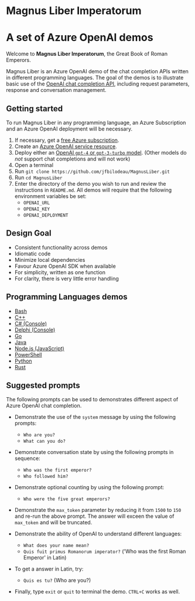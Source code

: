 # Magnus Liber Imperatorum

# A set of Azure OpenAI demos

Welcome to **Magnus Liber Imperatorum**, the Great Book of Roman Emperors.

Magnus Liber is an Azure OpenAI demo of the chat completion APIs written in different programming languages. The goal of the demos is to illustrate basic use of the [OpenAI chat completion API](https://learn.microsoft.com/en-us/azure/ai-services/openai/reference#chat-completions), including request parameters, response and conversation management.

## Getting started

To run Magnus Liber in any programming language, an Azure Subscription and an Azure OpenAI deployment will be necessary.

1. If necessary, get a [free Azure subscription](https://azure.microsoft.com/en-ca/free).
2. Create an [Azure OpenAI service resource](https://learn.microsoft.com/en-us/azure/ai-services/openai/how-to/create-resource).
3. Deploy either an [OpenAI `gpt-4` or `gpt-3-turbo` model](https://learn.microsoft.com/en-us/azure/ai-services/openai/how-to/provisioned-get-started). (Other models do _not_ support chat completions and will not work)
4. Open a terminal
5. Run `git clone https://github.com/jfbilodeau/MagnusLiber.git`
6. Run `cd MagnusLiber`
7. Enter the directory of the demo you wish to run and review the instructions in `README.md`. All demos will require that the following environment variables be set:
    - `OPENAI_URL`
    - `OPENAI_KEY`
    - `OPENAI_DEPLOYMENT`

## Design Goal

- Consistent functionality across demos
- Idiomatic code
- Minimize local dependencies
- Favour Azure OpenAI SDK when available
- For simplicity, written as one function
- For clarity, there is very little error handling

## Programming Languages demos

- [Bash](./bash/README.md)
- [C++](./cpp/README.md)
- [C# (Console)](./csharp-console/README.md)
- [Delphi (Console)](./delphi-console/README.md)
- [Go](./go/README.md)
- [Java](./java/README.md)
- [Node.js (JavaScript)](./node.js/README.md)
- [PowerShell](./powershell/README.md)
- [Python](./python/README.md)
- [Rust](./rust/README.md)

## Suggested prompts

The following prompts can be used to demonstrates different aspect of Azure OpenAI chat completion.

- Demonstrate the use of the `system` message by using the following prompts:
    - `Who are you?`
    - `What can you do?`

- Demonstrate conversation state by using the following prompts in sequence:
    - `Who was the first emperor?`
    - `Who followed him?`

- Demonstrate optional counting by using the following prompt:
    - `Who were the five great emperors?`

- Demonstrate the `max_token` parameter by reducing it from `1500` to `150` and re-run the above prompt. The answer will exceen the value of `max_token` and will be truncated.

- Demonstrate the ability of OpenAI to understand different languages:
    - `What does your name mean?`
    - `Quis fuit primus Romanorum imperator?` ('Who was the first Roman Emperor' in Latin)

- To get a answer in Latin, try:
    - `Quis es tu?` (Who are you?)

- Finally, type `exit` or `quit` to terminal the demo. `CTRL+C` works as well.